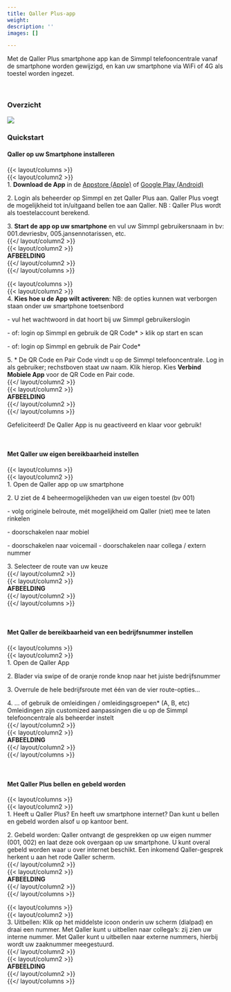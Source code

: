```yaml
---
title: Qaller Plus-app
weight: 
description: ''
images: []

---
```

Met de Qaller Plus smartphone app kan de Simmpl telefooncentrale vanaf de smartphone worden gewijzigd, en kan uw smartphone via WiFi of 4G als toestel worden ingezet.

<br>

### Overzicht

![](https://res.cloudinary.com/callvoip/image/upload/v1565011948/support-qaller-overzicht_kpjsbu.png)

### Quickstart

#### Qaller op uw Smartphone installeren

{{< layout/columns >}}  
 {{< layout/column2 >}}  
1\. **Download de App** in de [Appstore (Apple)](https://play.google.com/store/apps/details?id=com.digifoon.qaller&hl=nl) of [Google Play (Android)](https://apps.apple.com/nl/app/qaller/id1140548146) 

2\. Login als beheerder op Simmpl en zet Qaller Plus aan. Qaller Plus voegt de mogelijkheid tot in/uitgaand bellen toe aan Qaller. NB : Qaller Plus wordt als toestelaccount berekend. 

3\. **Start de app op uw smartphone** en vul uw Simmpl gebruikersnaam in bv: 001.devriesbv, 005.jansennotarissen, etc.  
 {{</ layout/column2 >}}  
 {{< layout/column2 >}}  
**AFBEELDING**  
 {{</ layout/column2 >}}  
{{</ layout/columns >}}

{{< layout/columns >}}  
 {{< layout/column2 >}}  
4\. **Kies hoe u de App wilt activeren**: NB: de opties kunnen wat verborgen staan onder uw smartphone toetsenbord 

\- vul het wachtwoord in dat hoort bij uw Simmpl gebruikerslogin 

\- of: login op Simmpl en gebruik de QR Code* > klik op start en scan 

\- of: login op Simmpl en gebruik de Pair Code* 

5\. * De QR Code en Pair Code vindt u op de Simmpl telefooncentrale. Log in als gebruiker; rechstboven staat uw naam. Klik hierop. Kies **Verbind Mobiele App** voor de QR Code en Pair code.  
 {{</ layout/column2 >}}  
 {{< layout/column2 >}}  
**AFBEELDING**  
 {{</ layout/column2 >}}  
{{</ layout/columns >}}

Gefeliciteerd! De Qaller App is nu geactiveerd en klaar voor gebruik!

<br>

#### Met Qaller uw eigen bereikbaarheid instellen

{{< layout/columns >}}  
 {{< layout/column2 >}}  
1\. Open de Qaller app op uw smartphone 

2\. U ziet de 4 beheermogelijkheden van uw eigen toestel (bv 001) 

\- volg originele belroute, mét mogelijkheid om Qaller (niet) mee te laten rinkelen 

\- doorschakelen naar mobiel 

\- doorschakelen naar voicemail - doorschakelen naar collega / extern nummer 

3\. Selecteer de route van uw keuze  
 {{</ layout/column2 >}}  
 {{< layout/column2 >}}  
**AFBEELDING**  
 {{</ layout/column2 >}}  
{{</ layout/columns >}}

<br>

#### Met Qaller de bereikbaarheid van een bedrijfsnummer instellen

{{< layout/columns >}}  
 {{< layout/column2 >}}  
1\. Open de Qaller App 

2\. Blader via swipe of de oranje ronde knop naar het juiste bedrijfsnummer 

3\. Overrule de hele bedrijfsroute met één van de vier route-opties… 

4\. … of gebruik de omleidingen / omleidingsgroepen* (A, B, etc) Omleidingen zijn customized aanpassingen die u op de Simmpl telefooncentrale als beheerder instelt  
 {{</ layout/column2 >}}  
 {{< layout/column2 >}}  
**AFBEELDING**  
 {{</ layout/column2 >}}  
{{</ layout/columns >}}

<br>

#### Met Qaller Plus bellen en gebeld worden

{{< layout/columns >}}  
 {{< layout/column2 >}}  
1\. Heeft u Qaller Plus? En heeft uw smartphone internet? Dan kunt u bellen en gebeld worden alsof u op kantoor bent. 

2\. Gebeld worden: Qaller ontvangt de gesprekken op uw eigen nummer (001, 002) en laat deze ook overgaan op uw smartphone. U kunt overal gebeld worden waar u over internet beschikt. Een inkomend Qaller-gesprek herkent u aan het rode Qaller scherm.  
 {{</ layout/column2 >}}  
 {{< layout/column2 >}}  
**AFBEELDING**  
 {{</ layout/column2 >}}  
{{</ layout/columns >}}

{{< layout/columns >}}  
 {{< layout/column2 >}}  
3\. Uitbellen: Klik op het middelste icoon onderin uw scherm (dialpad) en draai een nummer. Met Qaller kunt u uitbellen naar collega’s: zij zien uw interne nummer. Met Qaller kunt u uitbellen naar externe nummers, hierbij wordt uw zaaknummer meegestuurd.  
 {{</ layout/column2 >}}  
 {{< layout/column2 >}}  
**AFBEELDING**  
 {{</ layout/column2 >}}  
{{</ layout/columns >}}

<br>